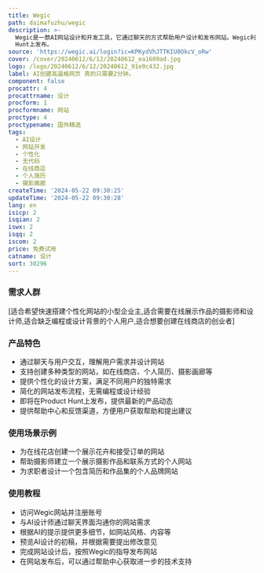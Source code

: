 ```yaml
---
title: Wegic
path: daimafuzhu/wegic
description: >-
  Wegic是一款AI网站设计和开发工具，它通过聊天的方式帮助用户设计和发布网站。Wegic利用人工智能技术简化了网站创建过程，使得没有编程或设计背景的用户也能轻松创建个性化的网站。它支持多种网站类型，包括在线商店、个人简历、摄影画廊等，并且即将在Product
  Hunt上发布。
source: 'https://wegic.ai/login?ic=KPKydVhJTTKIU0OkcV_oRw'
cover: /cover/20240612/6/12/20240612_ea1609ad.jpg
logo: /logo/20240612/6/12/20240612_91e9c432.jpg
label: AI创建高逼格网页 真的只需要2分钟。
component: false
procattr: 4
procattrname: 设计
procform: 1
procformname: 网站
proctype: 4
proctypename: 国外精选
tags:
  - AI设计
  - 网站开发
  - 个性化
  - 无代码
  - 在线商店
  - 个人简历
  - 摄影画廊
createTime: '2024-05-22 09:30:25'
updateTime: '2024-05-22 09:30:28'
lang: en
isicp: 2
isqian: 2
iswx: 2
isqq: 2
iscom: 2
price: 免费试用
catname: 设计
sort: 30296
---
```




### 需求人群
[适合希望快速搭建个性化网站的小型企业主,适合需要在线展示作品的摄影师和设计师,适合缺乏编程或设计背景的个人用户,适合想要创建在线商店的创业者]

### 产品特色
- 通过聊天与用户交互，理解用户需求并设计网站
- 支持创建多种类型的网站，如在线商店、个人简历、摄影画廊等
- 提供个性化的设计方案，满足不同用户的独特需求
- 简化的网站发布流程，无需编程或设计经验
- 即将在Product Hunt上发布，提供最新的产品动态
- 提供帮助中心和反馈渠道，方便用户获取帮助和提出建议

### 使用场景示例
- 为在线花店创建一个展示花卉和接受订单的网站
- 帮助摄影师建立一个展示摄影作品和联系方式的个人网站
- 为求职者设计一个包含简历和作品集的个人品牌网站

### 使用教程
- 访问Wegic网站并注册账号
- 与AI设计师通过聊天界面沟通你的网站需求
- 根据AI的提示提供更多细节，如网站风格、内容等
- 预览AI设计的初稿，并根据需要提出修改意见
- 完成网站设计后，按照Wegic的指导发布网站
- 在网站发布后，可以通过帮助中心获取进一步的技术支持

  
